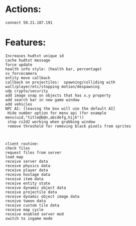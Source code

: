 # Actions:

```
connect 50.21.187.191

```



# Features:

    Increases hudtxt unique id
    cache hudtxt message
    force update
    health info style: (health bar, percentage)
    sv_forcecamera
    entity move callback
    callback on projectiles:  spawning/colliding with wall/player/etc/stopping motion/despawning
    udp crypto/security
    add image snap on objects that has x.y property
    add search bar in new game window
    add vehicles
    NPC AI: [leaving the box will use the default AI]
     Hide number option for menu api (for example menu(uid,"title@b@n,abcdefg,hijk"))
     stop cs2d2 working when grabbing window
     remove threshold for removing black pixels from sprites



    client routine:
    check files
    request files from server
    load map 
    receive server data
    receive physics data
    receive player data
    receive hostage data
    receive item data
    receive entity state
    receive dynamic object data
    receive projectile data
    receive dynamic object image data
    receive tween data
    receive custom tile data
    receive map cycle
    receive enabled server mod
    switch to ingame mode
